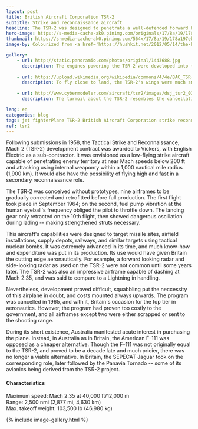 ```yaml
---
layout: post
title: British Aircraft Corporation TSR-2
subtitle: Strike and reconnaissance aircraft
headline: The TSR-2 was designed to penetrate a well-defended forward battle area at low altitudes and very high speeds, attacking high-value targets in the rear with nuclear or conventional weapons.
hero-image: https://s-media-cache-ak0.pinimg.com/originals/17/8a/19/178a197eb2f4c4d56337490e9a1a09b0.png
thumbnail: https://s-media-cache-ak0.pinimg.com/564x/17/8a/19/178a197eb2f4c4d56337490e9a1a09b0.jpg
image-by: Colourized from <a href='https://hushkit.net/2012/05/14/the-bac-tsr-2-bombing-the-myth/' target='_new'>original</a>

gallery:
    - url: http://static.panoramio.com/photos/original/1443688.jpg
      description: The engines powering the TSR-2 were developed into those that powered the Concorde.
      
    - url: https://upload.wikimedia.org/wikipedia/commons/4/4e/BAC_TSR-2%2C_UK_-_Air_Force_AN2151624.jpg
      description: To fly close to land, the TSR-2's wings were much smaller than usual, the higher wing loading shielding the aircraft from the adverse effects of wind and thermal disturbance.
    
    - url: http://www.cybermodeler.com/aircraft/tsr2/images/dsj_tsr2_03.jpg
      description: The turmoil about the TSR-2 resembles the cancellation the the equally ambitious Avro Arrow, plagued by similar political problems.

lang: en
categories: blog
tags: jet fighterPlane TSR-2 British Aircraft Corporation strike reconnaissance jetFightersCurrentandPast legacyFighter scrappedProject
ref: tsr2
---
```

Following submissions in 1958, the Tactical Strike and Reconnaissance, Mach 2 (TSR-2) development contract was awarded to Vickers, with English Electric as a sub-contractor. It was envisioned as a low-flying strike aircraft capable of penetrating enemy territory at near Mach speeds below 200 ft and attacking using internal weaponry within a 1,000 nautical mile radius (1,900 km). It would also have the possibility of flying high and fast in a secondary reconnaissance role.

The TSR-2 was conceived without prototypes, nine airframes to be gradually corrected and retrofitted before full production. The first flight took place in September 1964; on the second, fuel pump vibration at the human eyeball's frequency obliged the pilot to throttle down. The landing gear only retracted on the 10th flight, then showed dangerous oscillation during lading -- making strengthened struts necessary.

This aircraft's capabilities were designed to target missile sites, airfield installations, supply depots, railways, and similar targets using tactical nuclear bombs. It was extremely advanced in its time, and much know-how and expenditure was put in its production. Its use would have given Britain the cutting edge aeronautically. For example, a forward looking radar and side-looking radar as used on the TSR-2 were not common until some years later. The TSR-2 was also an impressive airframe capable of dashing at Mach 2.35, and was said to compare to a Lightning in handling.

Nevertheless, development proved difficult, squabbling put the neccessity of this airplane in doubt, and costs mounted always upwards. The program was cancelled in 1965, and with it, Britain's occasion for the top tier in aeronautics. However, the program had proven too costly to the government, and all airframes except two were either scrapped or sent to the shooting range.

During its short existence, Australia manifested acute interest in purchasing the plane. Instead, in Australia as in Britain, the American F-111 was opposed as a cheaper alternative. Though the F-111 was not originally equal to the TSR-2, and proved to be a decade late and much pricier, there was no longer a viable alternative. In Britain, the SEPECAT Jaguar took on the corresponding role, later followed by the Panavia Tornado -- some of its avionics being derived from the TSR-2 project.


<h4>Characteristics</h4>
Maximum speed: Mach 2.35 at 40,000 ft/12,000 m<br />
Range: 2,500 nmi (2,877 mi, 4,630 km)<br />
Max. takeoff weight: 103,500 lb (46,980 kg)

{% include image-gallery.html %}
